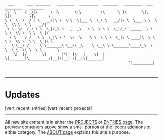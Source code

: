 ```

 ___      ___ _______   ________  _________  _______   ________  ___  ________   _______      
|\  \    /  /|\  ___ \ |\   __  \|\___   ___\\  ___ \ |\   ____\|\  \|\   ___  \|\  ___ \     
\ \  \  /  / | \   __/|\ \  \|\  \|___ \  \_\ \   __/|\ \  \___|\ \  \ \  \\ \  \ \   __/|    
 \ \  \/  / / \ \  \_|/_\ \   _  _\   \ \  \ \ \  \_|/_\ \_____  \ \  \ \  \\ \  \ \  \_|/__  
  \ \    / /   \ \  \_|\ \ \  \\  \|   \ \  \ \ \  \_|\ \|____|\  \ \  \ \  \\ \  \ \  \_|\ \ 
   \ \__/ /     \ \_______\ \__\\ _\    \ \__\ \ \_______\____\_\  \ \__\ \__\\ \__\ \_______\
    \|__|/       \|_______|\|__|\|__|    \|__|  \|_______|\_________\|__|\|__| \|__|\|_______|
                                                         \|_________|                         
                                                                                              
                                                                                                                                                     
```
---
# Updates

[vert_recent_entries]
[vert_recent_projects]

---

All new site content is in either the [PROJECTS](/projects) or [ENTRIES page](/entries). The preview containers above show a small portion of the recent additions to either category. The [ABOUT page](/about) explains this site's purpose.